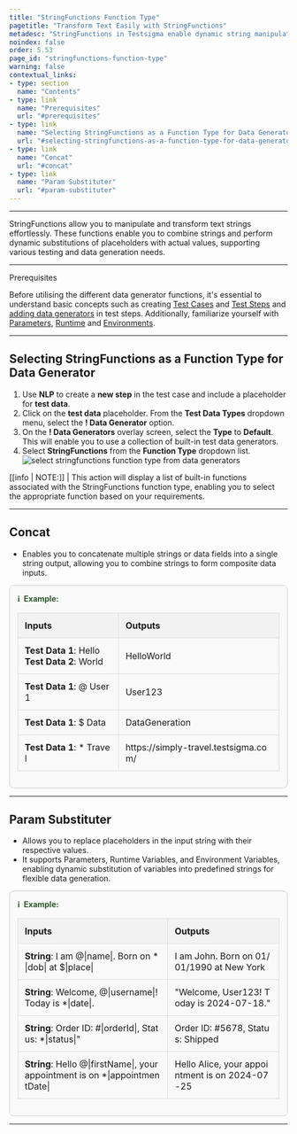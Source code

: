 ```yaml
---
title: "StringFunctions Function Type"
pagetitle: "Transform Text Easily with StringFunctions"
metadesc: "StringFunctions in Testsigma enable dynamic string manipulation, including concatenation and variable substitution, which is ideal for flexible data generation."
noindex: false
order: 5.53
page_id: "stringfunctions-function-type"
warning: false
contextual_links:
- type: section
  name: "Contents"
- type: link
  name: "Prerequisites"
  url: "#prerequisites"
- type: link
  name: "Selecting StringFunctions as a Function Type for Data Generator"
  url: "#selecting-stringfunctions-as-a-function-type-for-data-generator"
- type: link
  name: "Concat"
  url: "#concat"
- type: link
  name: "Param Substituter"
  url: "#param-substituter"
---
```


---

StringFunctions allow you to manipulate and transform text strings effortlessly. These functions enable you to combine strings and perform dynamic substitutions of placeholders with actual values, supporting various testing and data generation needs.

---

<p id="prerequisites">Prerequisites</p>

Before utilising the different data generator functions, it's essential to understand basic concepts such as creating [Test Cases](https://testsigma.com/docs/test-cases/manage/add-edit-delete/#create-test-case) and [Test Steps](https://testsigma.com/docs/test-cases/create-test-steps/overview/) and [adding data generators](https://testsigma.com/docs/test-data/types/data-generator/#add-data-generators-in-test-steps) in test steps. Additionally, familiarize yourself with [Parameters](https://testsigma.com/docs/test-data/types/parameter/), [Runtime](https://testsigma.com/docs/test-data/types/runtime/) and [Environments](https://testsigma.com/docs/test-data/types/environment/).

---

## **Selecting StringFunctions as a Function Type for Data Generator**

1. Use **NLP** to create a **new step** in the test case and include a placeholder for **test data**.
2. Click on the **test data** placeholder. From the **Test Data Types** dropdown menu, select the **! Data Generator** option.
3. On the **! Data Generators** overlay screen, select the **Type** to **Default**. This will enable you to use a collection of built-in test data generators.
4. Select **StringFunctions** from the **Function Type** dropdown list. ![select stringfunctions function type from data generators](https://s3.amazonaws.com/static-docs.testsigma.com/new_images/projects/applications/stringfunctions_functiontype_dg.gif)

[[info | NOTE:]]
| This action will display a list of built-in functions associated with the StringFunctions function type, enabling you to select the appropriate function based on your requirements.

---

## **Concat**

- Enables you to concatenate multiple strings or data fields into a single string output, allowing you to combine strings to form composite data inputs.

<style>
  .example-container {
    border: 1px solid #ccc;
    border-radius: 8px;
    padding: 1em;
    margin: 1em 0;
    background-color: #f9f9f9;
  }
  .example-title {
    color: #2d572c;
    font-weight: bold;
    display: flex;
    align-items: center;
    margin-bottom: 0.5em;
  }
  .example-title span {
    margin-right: 0.5em;
  }
  .example-table {
    width: 100%;
    border-collapse: collapse;
  }
  .example-table th, .example-table td {
    border: 1px solid #ddd;
    padding: 0.75em;
    text-align: left;
    word-break: break-all; /* Ensures long words are wrapped */
  }
  .example-table th {
    background-color: #f2f2f2;
  }
</style>
<div class="example-container">
  <div class="example-title">
    <span>ℹ️</span>Example:
  </div>
  <table class="example-table">
    <tr>
      <th>Inputs</th>
      <th>Outputs</th>
    </tr>
    <tr>
      <td><b>Test Data 1</b>: Hello<br><b>Test Data 2</b>: World</td>
      <td>HelloWorld</td>
    </tr>
    <tr>
      <td><b>Test Data 1</b>: @ User1</td>
      <td>User123</td>
    </tr>
    <tr>
      <td><b>Test Data 1</b>: $ Data</td>
      <td>DataGeneration</td>
    </tr>
    <tr>
      <td><b>Test Data 1</b>: * Travel</td>
      <td>https://simply-travel.testsigma.com/</td>
    </tr>
  </table>
</div>

---

## **Param Substituter**

- Allows you to replace placeholders in the input string with their respective values. 
- It supports Parameters, Runtime Variables, and Environment Variables, enabling dynamic substitution of variables into predefined strings for flexible data generation.

<style>
  .example-container {
    border: 1px solid #ccc;
    border-radius: 8px;
    padding: 1em;
    margin: 1em 0;
    background-color: #f9f9f9;
  }
  .example-title {
    color: #2d572c;
    font-weight: bold;
    display: flex;
    align-items: center;
    margin-bottom: 0.5em;
  }
  .example-title span {
    margin-right: 0.5em;
  }
  .example-table {
    width: 100%;
    border-collapse: collapse;
  }
  .example-table th, .example-table td {
    border: 1px solid #ddd;
    padding: 0.75em;
    text-align: left;
    word-break: break-all; /* Ensures long words are wrapped */
  }
  .example-table th {
    background-color: #f2f2f2;
  }
</style>
<div class="example-container">
  <div class="example-title">
    <span>ℹ️</span>Example:
  </div>
  <table class="example-table">
    <tr>
      <th>Inputs</th>
      <th>Outputs</th>
    </tr>
    <tr>
      <td><b>String</b>: I am @|name|. Born on *|dob| at $|place|</td>
      <td>I am John. Born on 01/01/1990 at New York</td>
    </tr>
    <tr>
      <td><b>String</b>: Welcome, @|username|! Today is *|date|.</td>
      <td>"Welcome, User123! Today is 2024-07-18."</td>
    </tr>
    <tr>
      <td><b>String</b>: Order ID: #|orderId|, Status: *|status|"</td>
      <td>Order ID: #5678, Status: Shipped</td>
    </tr>
    <tr>
      <td><b>String</b>: Hello @|firstName|, your appointment is on *|appointmentDate|</td>
      <td>Hello Alice, your appointment is on 2024-07-25</td>
    </tr>
  </table>
</div>


---


